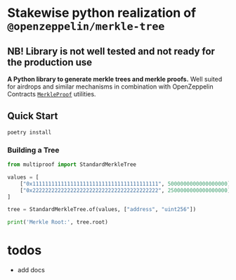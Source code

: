 # Stakewise python realization of `@openzeppelin/merkle-tree`

## NB! Library is not well tested and not ready for the production use

**A Python library to generate merkle trees and merkle proofs.**
Well suited for airdrops and similar mechanisms in combination with OpenZeppelin Contracts [`MerkleProof`] utilities.

[`MerkleProof`]: https://docs.openzeppelin.com/contracts/4.x/api/utils#MerkleProof

## Quick Start

``` shell
poetry install
```

### Building a Tree

```python
from multiproof import StandardMerkleTree

values = [
    ["0x1111111111111111111111111111111111111111", 5000000000000000000],
    ["0x2222222222222222222222222222222222222222", 2500000000000000000]
]

tree = StandardMerkleTree.of(values, ["address", "uint256"])

print('Merkle Root:', tree.root)
```

# todos
- add docs
